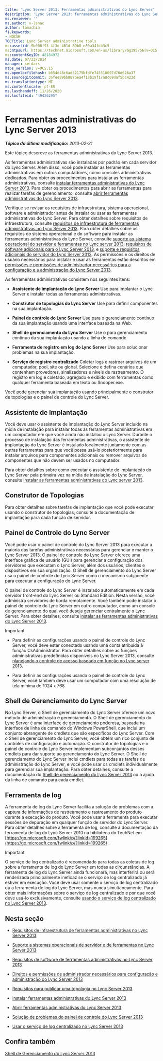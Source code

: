 ```yaml
---
title: 'Lync Server 2013: Ferramentas administrativas do Lync Server'
description: 'Lync Server 2013: ferramentas administrativas do Lync Server.'
ms.reviewer: ''
ms.author: v-lanac
author: lanachin
f1.keywords:
- NOCSH
TOCTitle: Lync Server administrative tools
ms:assetid: 9b006f93-4f3d-461d-89b8-e80a34fdb3c5
ms:mtpsurl: https://technet.microsoft.com/en-us/library/Gg195756(v=OCS.15)
ms:contentKeyID: 48184972
ms.date: 07/23/2014
manager: serdars
mtps_version: v=OCS.15
ms.openlocfilehash: b654d48c6ad52175bfdfe745518007d76d626a37
ms.sourcegitcommit: 36fee89bb887bea4f18b19f17a8c69daf5bc423d
ms.translationtype: MT
ms.contentlocale: pt-BR
ms.lasthandoff: 11/26/2020
ms.locfileid: "49426295"
---
```

# <a name="lync-server-2013-administrative-tools"></a>Ferramentas administrativas do Lync Server 2013

<div data-xmlns="http://www.w3.org/1999/xhtml">

<div class="topic" data-xmlns="http://www.w3.org/1999/xhtml" data-msxsl="urn:schemas-microsoft-com:xslt" data-cs="https://msdn.microsoft.com/">

<div data-asp="https://msdn2.microsoft.com/asp">



</div>

<div id="mainSection">

<div id="mainBody">

<span> </span>

_**Tópico da última modificação:** 2013-02-21_

Este tópico descreve as ferramentas administrativas do Lync Server 2013.

As ferramentas administrativas são instaladas por padrão em cada servidor do Lync Server. Além disso, você pode instalar as ferramentas administrativas em outros computadores, como consoles administrativos dedicados. Para obter os procedimentos para instalar as ferramentas administrativas, consulte [instalar ferramentas administrativas do Lync Server 2013](lync-server-2013-install-lync-server-administrative-tools.md). Para obter os procedimentos para abrir as ferramentas para realizar tarefas de gerenciamento, consulte [abrir ferramentas administrativas do Lync Server 2013](lync-server-2013-open-lync-server-administrative-tools.md).

Verifique se revisar os requisitos de infraestrutura, sistema operacional, software e administrador antes de instalar ou usar as ferramentas administrativas do Lync Server. Para obter detalhes sobre requisitos de infraestrutura, consulte [requisitos de infraestrutura de ferramentas administrativas no Lync Server 2013](lync-server-2013-administrative-tools-infrastructure-requirements.md). Para obter detalhes sobre os requisitos do sistema operacional e do software para instalar as ferramentas administrativas do Lync Server, consulte [suporte ao sistema operacional do servidor e ferramentas no Lync server 2013](lync-server-2013-server-and-tools-operating-system-support.md), [requisitos de software adicionais para o Lync Server 2013](lync-server-2013-additional-software-requirements.md), e [suporte e requisitos adicionais do servidor do Lync Server 2013](lync-server-2013-additional-server-support-and-requirements.md). As permissões e os direitos de usuário necessários para instalar e usar as ferramentas estão descritos em [permissões e permissões de administrador necessários para a configuração e a administração do Lync Server 2013](lync-server-2013-administrator-rights-and-permissions-required-for-setup-and-administration.md).

As ferramentas administrativas consistem nos seguintes itens:

  - **Assistente de implantação do Lync Server**   Use para implantar o Lync Server e instalar todas as ferramentas administrativas.

  - **Construtor de topologias do Lync Server**   Use para definir componentes na sua implantação.

  - **Painel de controle do Lync Server**   Use para o gerenciamento contínuo da sua implantação usando uma interface baseada na Web.

  - **Shell de gerenciamento do Lync Server**   Use o para gerenciamento contínuo da sua implantação usando a linha de comando.

  - **Ferramenta de registro em log do Lync Server**   Use para solucionar problemas na sua implantação.

  - **Serviço de registro centralizado**   Coletar logs e rastrear arquivos de um computador, pool, site ou global. Selecione e defina cenários que contenham provedores, sinalizadores e níveis de rastreamento. O registro em log é coletado, agregado e exibido com ferramentas como qualquer ferramenta baseada em texto ou Snooper.exe.

Você pode gerenciar sua implantação usando principalmente o construtor de topologias e o painel de controle do Lync Server.

<div>

## <a name="deployment-wizard"></a>Assistente de Implantação

Você deve usar o assistente de implantação do Lync Server incluído na mídia de instalação para instalar todas as ferramentas administrativas em um computador em que você ainda não instalou o Lync Server. Durante o processo de instalação das ferramentas administrativas, o assistente de implantação do Lync Server é instalado localmente juntamente com as outras ferramentas para que você possa usá-lo posteriormente para instalar arquivos para componentes adicionais ou remover arquivos de componentes que não devem ser usados no computador.

Para obter detalhes sobre como executar o assistente de implantação do Lync Server pela primeira vez na mídia de instalação do Lync Server, consulte [instalar as ferramentas administrativas do Lync server 2013](lync-server-2013-install-lync-server-administrative-tools.md).

</div>

<div>

## <a name="topology-builder"></a>Construtor de Topologias

Para obter detalhes sobre tarefas de implantação que você pode executar usando o construtor de topologias, consulte a documentação de implantação para cada função de servidor.

</div>

<div>

## <a name="lync-server-control-panel"></a>Painel de Controle do Lync Server

Você pode usar o painel de controle do Lync Server 2013 para executar a maioria das tarefas administrativas necessárias para gerenciar e manter o Lync Server 2013. O painel de controle do Lync Server oferece uma interface gráfica de usuário (GUI) para gerenciar a configuração dos servidores que executam o Lync Server, além dos usuários, clientes e dispositivos em sua organização. O Shell de gerenciamento do Lync Server usa o painel de controle do Lync Server como o mecanismo subjacente para executar a configuração do Lync Server.

O painel de controle do Lync Server é instalado automaticamente em cada servidor front-end do Lync Server ou Standard Edition. Nesta versão, você administra servidores de borda remotamente. Você também pode instalar o painel de controle do Lync Server em outro computador, como um console de gerenciamento do qual você deseja gerenciar centralmente o Lync Server. Para obter detalhes, consulte [instalar as ferramentas administrativas do Lync Server 2013](lync-server-2013-install-lync-server-administrative-tools.md).

<div>


> [!IMPORTANT]  
> <UL>
> <LI>
> <P>Para definir as configurações usando o painel de controle do Lync Server, você deve estar conectado usando uma conta atribuída à função CsAdministrator. Para obter detalhes sobre as funções administrativas predefinidas disponíveis no Lync Server 2013, consulte <A href="lync-server-2013-planning-for-role-based-access-control.md">planejando o controle de acesso baseado em função no Lync server 2013</A>.</P>
> <LI>
> <P>Para definir as configurações usando o painel de controle do Lync Server, você também deve usar um computador com uma resolução de tela mínima de 1024 x 768.</P></LI></UL>



</div>

</div>

<div>

## <a name="lync-server-management-shell"></a>Shell de Gerenciamento do Lync Server

No Lync Server, o Shell de gerenciamento do Lync Server oferece um novo método de administração e gerenciamento. O Shell de gerenciamento do Lync Server é uma interface de gerenciamento poderosa, baseada na interface de linha de comando do Windows PowerShell, que inclui um conjunto abrangente de cmdlets que são específicos do Lync Server. Com o Shell de gerenciamento do Lync Server, você obtém um rico conjunto de controles de configuração e automação. O construtor de topologias e o painel de controle do Lync Server implementam subconjuntos desses cmdlets para dar suporte ao gerenciamento do Lync Server. O Shell de gerenciamento do Lync Server inclui cmdlets para todas as tarefas de administração do Lync Server, e você pode usar os cmdlets individualmente para gerenciar sua implantação. Para obter detalhes, consulte a documentação do [Shell de gerenciamento do Lync Server 2013](lync-server-2013-lync-server-management-shell.md) ou a ajuda da linha de comando para cada cmdlet.

</div>

<div>

## <a name="logging-tool"></a>Ferramenta de log

A ferramenta de log do Lync Server facilita a solução de problemas com a captura de informações de rastreamento e rastreamento do produto durante a execução do produto. Você pode usar a ferramenta para executar sessões de depuração em qualquer função de servidor do Lync Server. Para obter detalhes sobre a ferramenta de log, consulte a documentação da ferramenta de log do Lync Server 2010 na biblioteca do TechNet em [https://go.microsoft.com/fwlink/p/?linkId=199265](https://go.microsoft.com/fwlink/p/?linkid=199265) .

<div>


> [!IMPORTANT]  
> O serviço de log centralizado é recomendado para todas as coletas de log sobre a ferramenta de log do Lync Server em todas as circunstâncias. A ferramenta de log do Lync Server ainda funcionará, mas interferirá ou será renderizada principalmente ineficaz se o serviço de log centralizado já estiver em execução. Você deve usar somente o serviço de log centralizado ou a ferramenta de log do Lync Server, mas nunca simultaneamente. Para obter mais informações sobre o serviço de log centralizado e por que você deve usá-lo exclusivamente, consulte <A href="lync-server-2013-using-the-centralized-logging-service.md">usando o serviço de log centralizado no Lync Server 2013</A>.



</div>

</div>

<div>

## <a name="in-this-section"></a>Nesta seção

  - [Requisitos de infraestrutura de ferramentas administrativas no Lync Server 2013](lync-server-2013-administrative-tools-infrastructure-requirements.md)

  - [Suporte a sistemas operacionais de servidor e de ferramentas no Lync Server 2013](lync-server-2013-server-and-tools-operating-system-support.md)

  - [Requisitos de software de ferramentas administrativas no Lync Server 2013](lync-server-2013-administrative-tools-software-requirements.md)

  - [Direitos e permissões de administrador necessários para configuração e administração do Lync Server 2013](lync-server-2013-administrator-rights-and-permissions-required-for-setup-and-administration.md)

  - [Requisitos para publicar uma topologia no Lync Server 2013](lync-server-2013-requirements-to-publish-a-topology.md)

  - [Instalar ferramentas administrativas do Lync Server 2013](lync-server-2013-install-lync-server-administrative-tools.md)

  - [Abrir ferramentas administrativas do Lync Server 2013](lync-server-2013-open-lync-server-administrative-tools.md)

  - [Solução de problemas do painel de controle do Lync Server 2013](lync-server-2013-troubleshooting-lync-server-2013-control-panel.md)

  - [Usar o serviço de log centralizado no Lync Server 2013](lync-server-2013-using-the-centralized-logging-service.md)

</div>

<div>

## <a name="see-also"></a>Confira também


[Shell de Gerenciamento do Lync Server 2013](lync-server-2013-lync-server-management-shell.md)  
  

</div>

</div>

<span> </span>

</div>

</div>

</div>

